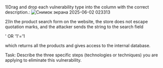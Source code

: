 1)Drag and drop each vulnerability type into the column with the correct description.:
![Снимок экрана 2025-06-02 023313](https://github.com/user-attachments/assets/d472a158-5541-4865-9248-38de8e59de60)


2)In the product search form on the website, the store does not escape quotation marks, and the attacker sends the string to the search field

' OR '1'='1

which returns all the products and gives access to the internal database.

Task:
Describe the three specific steps (technologies or techniques) you are applying to eliminate this vulnerability.
